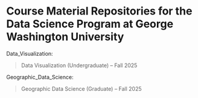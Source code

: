# Course Material Repositories for the Data Science Program at George Washington University

Data_Visualization:
> Data Visualization (Undergraduate) – Fall 2025

Geographic_Data_Science:
> Geographic Data Science (Graduate) – Fall 2025
